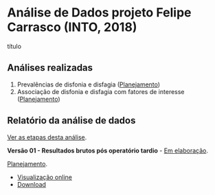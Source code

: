 # Análise de Dados projeto Felipe Carrasco (INTO, 2018)

título

## Análises realizadas

1. Prevalências de disfonia e disfagia ([Planejamento][proj-prev])
2. Associação de disfonia e disfagia com fatores de interesse ([Planejamento][proj-or])

[proj-prev]: https://github.com/philsf-biostat/analise_dados_FC_2018a/projects/1
[proj-or]: https://github.com/philsf-biostat/analise_dados_FC_2018a/projects/2

## Relatório da análise de dados

[Ver as etapas desta análise][releases].

**Versão 01 - Resultados brutos pós operatório tardio** - [Em elaboração][milestone-prequal].

[Planejamento][v01-project].

- [Visualização online][reportviz-v01]
- [Download][docx-v01]

<!-- **Versão 02 - Defesa** - [Em elaboração][milestone-posqual]. -->

<!-- [Planejamento][v02-project]. -->

<!-- - [Visualização online][reportviz-v02] -->
<!-- - Download -->

[releases]: https://github.com/philsf-biostat/analise_dados_FC_2018a/releases/
[milestone-prequal]: https://github.com/philsf-biostat/analise_dados_FC_2018a/milestone/xxx
[reportviz-v01]: report/xxx-v01.md
[docx-v01]: report/xxx-v01.docx?raw=true
[v01-project]: https://github.com/philsf-biostat/analise_dados_FC_2018a/projects/xxx

<!-- [milestone-posqual]: https://github.com/philsf-biostat/xxx/milestone/xxx -->
<!-- [reportviz-v02]: report/xxx-v02.md -->
<!-- [docx-v02]: report/xxx-v02.docx?raw=true -->
<!-- [v02-project]: https://github.com/philsf-biostat/xxx/projects/xxx -->
